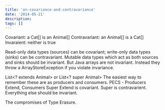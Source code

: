```yaml
---
title: 'on-covariance-and-contravariance'
date: '2014-05-21'
description:
tags: []
---
```



Covariant: a Cat[] is an Animal[]
Contravariant: an Animal[] is a Cat[]
Invaraient: neither is true

Read-only data types (sources) can be covariant; write-only data types (sinks) can be contravariant.
Mutable data types which act as both sources and sinks should be invariant.
But Java arrays are not invariant.
Instead they throw a ArrayStoreException if you violate invariance.

List<? extends Animal> or List<? super Animal>
The easiest way to remember these are as producers and consumers.
PECS - Producers Extend, Consumers Super
Extend is covariant.
Super is contravarient.
Everything else should be invariant.

The compromises of Type Erasure.
